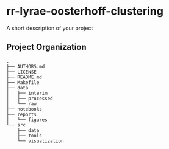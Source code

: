 rr-lyrae-oosterhoff-clustering
==============================

A short description of your project

Project Organization
--------------------

    .
    ├── AUTHORS.md
    ├── LICENSE
    ├── README.md
    ├── Makefile
    ├── data
    │   ├── interim
    │   ├── processed
    │   └── raw
    ├── notebooks
    ├── reports
    │   └── figures
    └── src
        ├── data
        ├── tools
        └── visualization
